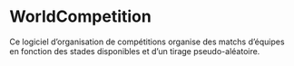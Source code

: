 # WorldCompetition
Ce logiciel d’organisation de compétitions organise des matchs d’équipes en fonction des stades disponibles et d’un tirage pseudo-aléatoire.
